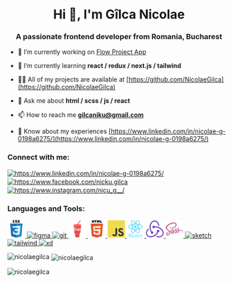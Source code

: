 <h1 align="center">Hi 👋, I'm Gîlca Nicolae</h1>
<h3 align="center">A passionate frontend developer from Romania, Bucharest</h3>

- 🔭 I’m currently working on [Flow Project App](https://github.com/NicolaeGilca/ngilca-social-media-app)

- 🌱 I’m currently learning **react / redux / next.js / tailwind**

- 👨‍💻 All of my projects are available at [https://github.com/NicolaeGilca](https://github.com/NicolaeGilca)

- 💬 Ask me about **html / scss / js / react**

- 📫 How to reach me **gilcaniku@gmail.com**

- 📄 Know about my experiences [https://www.linkedin.com/in/nicolae-g-0198a6275/](https://www.linkedin.com/in/nicolae-g-0198a6275/)

<h3 align="left">Connect with me:</h3>
<p align="left">
<a href="https://linkedin.com/in/https://www.linkedin.com/in/nicolae-g-0198a6275/" target="blank"><img align="center" src="https://raw.githubusercontent.com/rahuldkjain/github-profile-readme-generator/master/src/images/icons/Social/linked-in-alt.svg" alt="https://www.linkedin.com/in/nicolae-g-0198a6275/" height="30" width="40" /></a>
<a href="https://fb.com/https://www.facebook.com/nicku.gilca" target="blank"><img align="center" src="https://raw.githubusercontent.com/rahuldkjain/github-profile-readme-generator/master/src/images/icons/Social/facebook.svg" alt="https://www.facebook.com/nicku.gilca" height="30" width="40" /></a>
<a href="https://instagram.com/https://www.instagram.com/nicu_g__/" target="blank"><img align="center" src="https://raw.githubusercontent.com/rahuldkjain/github-profile-readme-generator/master/src/images/icons/Social/instagram.svg" alt="https://www.instagram.com/nicu_g__/" height="30" width="40" /></a>
</p>

<h3 align="left">Languages and Tools:</h3>
<p align="left"> <a href="https://www.w3schools.com/css/" target="_blank" rel="noreferrer"> <img src="https://raw.githubusercontent.com/devicons/devicon/master/icons/css3/css3-original-wordmark.svg" alt="css3" width="40" height="40"/> </a> <a href="https://www.figma.com/" target="_blank" rel="noreferrer"> <img src="https://www.vectorlogo.zone/logos/figma/figma-icon.svg" alt="figma" width="40" height="40"/> </a> <a href="https://git-scm.com/" target="_blank" rel="noreferrer"> <img src="https://www.vectorlogo.zone/logos/git-scm/git-scm-icon.svg" alt="git" width="40" height="40"/> </a> <a href="https://gulpjs.com" target="_blank" rel="noreferrer"> <img src="https://raw.githubusercontent.com/devicons/devicon/master/icons/gulp/gulp-plain.svg" alt="gulp" width="40" height="40"/> </a> <a href="https://www.w3.org/html/" target="_blank" rel="noreferrer"> <img src="https://raw.githubusercontent.com/devicons/devicon/master/icons/html5/html5-original-wordmark.svg" alt="html5" width="40" height="40"/> </a> <a href="https://developer.mozilla.org/en-US/docs/Web/JavaScript" target="_blank" rel="noreferrer"> <img src="https://raw.githubusercontent.com/devicons/devicon/master/icons/javascript/javascript-original.svg" alt="javascript" width="40" height="40"/> </a> <a href="https://reactjs.org/" target="_blank" rel="noreferrer"> <img src="https://raw.githubusercontent.com/devicons/devicon/master/icons/react/react-original-wordmark.svg" alt="react" width="40" height="40"/> </a> <a href="https://redux.js.org" target="_blank" rel="noreferrer"> <img src="https://raw.githubusercontent.com/devicons/devicon/master/icons/redux/redux-original.svg" alt="redux" width="40" height="40"/> </a> <a href="https://sass-lang.com" target="_blank" rel="noreferrer"> <img src="https://raw.githubusercontent.com/devicons/devicon/master/icons/sass/sass-original.svg" alt="sass" width="40" height="40"/> </a> <a href="https://www.sketch.com/" target="_blank" rel="noreferrer"> <img src="https://www.vectorlogo.zone/logos/sketchapp/sketchapp-icon.svg" alt="sketch" width="40" height="40"/> </a> <a href="https://tailwindcss.com/" target="_blank" rel="noreferrer"> <img src="https://www.vectorlogo.zone/logos/tailwindcss/tailwindcss-icon.svg" alt="tailwind" width="40" height="40"/> </a> <a href="https://www.adobe.com/products/xd.html" target="_blank" rel="noreferrer"> <img src="https://cdn.worldvectorlogo.com/logos/adobe-xd.svg" alt="xd" width="40" height="40"/> </a> </p>

<p><img align="left" src="https://github-readme-stats.vercel.app/api/top-langs?username=nicolaegilca&show_icons=true&locale=en&layout=compact" alt="nicolaegilca" /></p>

<p>&nbsp;<img align="center" src="https://github-readme-stats.vercel.app/api?username=nicolaegilca&show_icons=true&locale=en" alt="nicolaegilca" /></p>

<p><img align="center" src="https://github-readme-streak-stats.herokuapp.com/?user=nicolaegilca&" alt="nicolaegilca" /></p>
